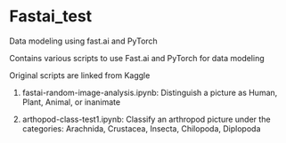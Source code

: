 # Fastai_test
Data modeling using fast.ai and PyTorch

Contains various scripts to use Fast.ai and PyTorch for data modeling  

Original scripts are linked from Kaggle

1) fastai-random-image-analysis.ipynb: Distinguish a picture as Human, Plant, Animal, or inanimate
   
1) arthopod-class-test1.ipynb: Classify an arthropod picture under the categories: Arachnida, Crustacea, Insecta, Chilopoda, Diplopoda
